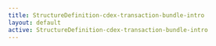 ```yaml
---
title: StructureDefinition-cdex-transaction-bundle-intro
layout: default
active: StructureDefinition-cdex-transaction-bundle-intro
---
```


